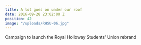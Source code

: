 ```yaml
---
title: A lot goes on under our roof
date: 2016-09-28 23:02:00 Z
position: 42
image: "/uploads/RHSU-06.jpg"
---
```


Campaign to launch the Royal Holloway Students' Union rebrand